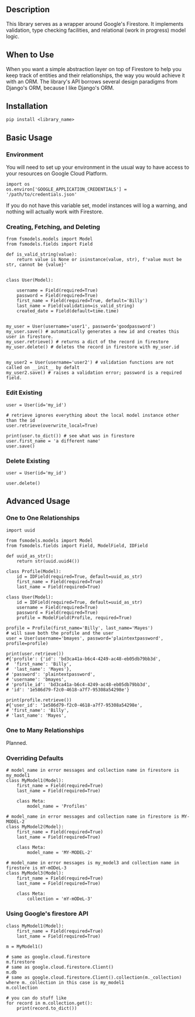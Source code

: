 ## Description 

This library serves as a wrapper around Google's Firestore. It implements validation, type checking facilities, 
and relational (work in progress) model logic.

## When to Use

When you want a simple abstraction layer on top of Firestore to help you keep track of entities and their relationships,
the way you would achieve it with an ORM. The library's API borrows several design paradigms from Django's ORM, because 
I like Django's ORM.

## Installation
`pip install <library_name>`


## Basic Usage

### Environment
You will need to set up your environment in the usual way to have access to your resources on
Google Cloud Platform.

```
import os
os.environ['GOOGLE_APPLICATION_CREDENTIALS'] = '/path/to/credentials.json'
```

If you do not have this variable set, model instances will log a warning, and nothing will
actually work with Firestore.

### Creating, Fetching, and Deleting
```
from fsmodels.models import Model
from fsmodels.fields import Field

def is_valid_string(value):
    return value is None or isinstance(value, str), f'value must be str, cannot be {value}'


class User(Model):

    username = Field(required=True)
    password = Field(required=True)
    first_name = Field(required=True, default='Billy')
    last_name = Field(validation=is_valid_string)
    created_date = Field(default=time.time)
    
    
my_user = User(username='user1', password='goodpassword')
my_user.save() # automatically generates a new id and creates this user in firestore.
my_user.retrieve() # returns a dict of the record in firestore
my_user.delete() # deletes the record in firestore with my_user.id


my_user2 = User(username='user2') # validation functions are not called on __init__ by defalt
my_user2.save() # raises a validation error; password is a required field.
```

### Edit Existing
```
user = User(id='my_id') 

# retrieve ignores everything about the local model instance other than the id 
user.retrieve(overwrite_local=True)

print(user.to_dict()) # see what was in firestore
user.first_name = 'a different name'
user.save()
```

### Delete Existing
```
user = User(id='my_id') 
 
user.delete()
```

## Advanced Usage
### One to One Relationships

```
import uuid

from fsmodels.models import Model
from fsmodels.fields import Field, ModelField, IDField

def uuid_as_str():
    return str(uuid.uuid4())

class Profile(Model):
    id = IDField(required=True, default=uuid_as_str)
    first_name = Field(required=True)
    last_name = Field(required=True)

class User(Model):
    id = IDField(required=True, default=uuid_as_str)
    username = Field(required=True)
    password = Field(required=True)
    profile = ModelField(Profile, required=True)
    
profile = Profile(first_name='Billy', last_name='Mayes')
# will save both the profile and the user
user = User(username='bmayes', password='plaintextpassword', profile=profile)

print(user.retrieve())
#{'profile': {'id': 'bd3ca41a-b6c4-4249-ac48-eb05db79bb3d',
#  'first_name': 'Billy',
#  'last_name': 'Mayes'},
# 'password': 'plaintextpassword',
# 'username': 'bmayes',
# 'profile_id': 'bd3ca41a-b6c4-4249-ac48-eb05db79bb3d',
# 'id': '1e586d79-f2c0-4618-a7f7-95308a54298e'}

print(profile.retrieve())
#{'user_id': '1e586d79-f2c0-4618-a7f7-95308a54298e',
# 'first_name': 'Billy',
# 'last_name': 'Mayes',
 ```
 
 ### One to Many Relationships
 Planned.
 
 ### Overriding Defaults
```
# model_name in error messages and collection name in firestore is my_model1
class MyModel1(Model):
    first_name = Field(required=True)
    last_name = Field(required=True)
    
    class Meta:
        model_name = 'Profiles'
        
# model_name in error messages and collection name in firestore is MY-MODEL-2
class MyModel2(Model):
    first_name = Field(required=True)
    last_name = Field(required=True)
    
    class Meta:
        model_name = 'MY-MODEL-2'
        
# model_name in error messages is my_model3 and collection name in firestore is mY-mODeL-3
class MyModel3(Model):
    first_name = Field(required=True)
    last_name = Field(required=True)
    
    class Meta:
        collection = 'mY-mODeL-3'
```
 
### Using Google's firestore API
```
class MyModel1(Model):
    first_name = Field(required=True)
    last_name = Field(required=True)

m = MyModel1()

# same as google.cloud.firestore
m.firestore
# same as google.cloud.firestore.Client()
m.db
# same as google.cloud.firestore.Client().collection(m._collection) where m._collection in this case is my_model1
m.collection

# you can do stuff like
for record in m.collection.get():
    print(record.to_dict())
```